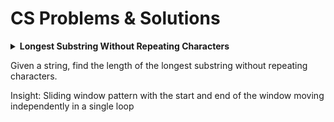 # CS Problems & Solutions
<details>
  <summary>
  <b>Longest Substring Without Repeating Characters</b>
  
  Given a string, find the length of the longest substring without repeating characters.
  
  Insight: 
  Sliding window pattern with the start and end of the window moving independently in a single loop
  </summary>
  
```
class Solution(object):    
    def lengthOfLongestSubstring(self, s):
        """
        :type s: str
        :rtype: int
        """
        max_substr_len = 0
        if len(s) <= 1:
            return len(s)
        
        max_substr_len = 0        
        char_dict = {}
        i = 0
        j = 0
        substr_len = 0
        n = len(s)
        while i < n and j < n:
            if s[j] not in char_dict.keys():
                char_dict[s[j]] = 1
                j += 1
                max_substr_len = max([max_substr_len, j - i])
            else:
                del char_dict[s[i]]
                i += 1
                    
        return max_substr_len

```

</details>
